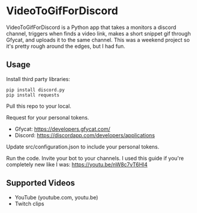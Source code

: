 
# VideoToGifForDiscord

VideoToGifForDiscord is a Python app that takes a monitors a discord channel, triggers when finds a video link, makes a short snippet gif through Gfycat, and uploads it to the same channel. This was a weekend project so it's pretty rough around the edges, but I had fun.

## Usage

Install third party libraries:

```
pip install discord.py
pip install requests
```

Pull this repo to your local. 

Request for your personal tokens. 
- Gfycat: https://developers.gfycat.com/
- Discord: https://discordapp.com/developers/applications

Update src/configuration.json to include your personal tokens.

Run the code. Invite your bot to your channels. I used this guide if you're completely new like I was: https://youtu.be/nW8c7vT6Hl4

## Supported Videos
- YouTube (youtube.com, youtu.be)
- Twitch clips

